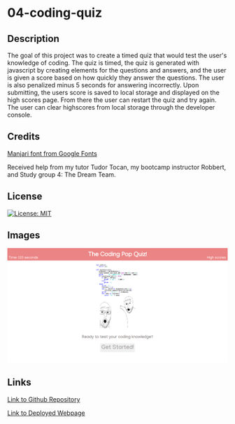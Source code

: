 # 04-coding-quiz

## Description

The goal of this project was to create a timed quiz that would test the user's knowledge of coding. The quiz is timed, the quiz is generated with javascript by creating elements for the questions and answers, and the user is given a score based on how quickly they answer the questions. The user is also penalized minus 5 seconds for answering incorrectly. Upon submitting, the users score is saved to local storage and displayed on the high scores page. From there the user can restart the quiz and try again. The user can clear highscores from local storage through the developer console.

## Credits

[Manjari font from Google Fonts](https://fonts.google.com/specimen/Manjari?query=manjari)

Received help from my tutor Tudor Tocan, my bootcamp instructor Robbert, and Study group 4: The Dream Team.

## License

[![License: MIT](https://img.shields.io/badge/License-MIT-yellow.svg)](https://opensource.org/licenses/MIT)

## Images

![Screenshot of the quiz website](./assets/images/screenshot.png)

## Links

[Link to Github Repository](https://github.com/Gagucci/04-coding-quiz.git)

[Link to Deployed Webpage](https://gagucci.github.io/04-coding-quiz/)
